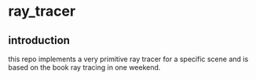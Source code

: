 # ray_tracer
## introduction 
this repo implements a very primitive ray tracer for a specific scene and is based on the book ray tracing in one weekend. 

